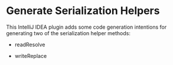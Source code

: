 Generate Serialization Helpers
==============================

This IntelliJ IDEA plugin adds some code generation intentions for generating two of the serialization
helper methods:

 * readResolve

 * writeReplace

